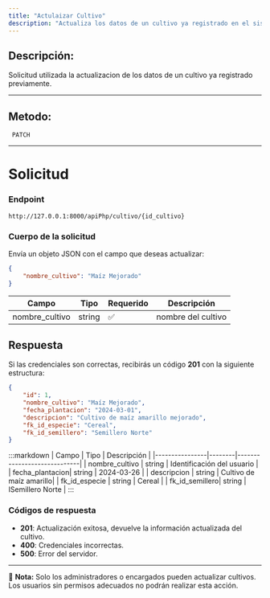 ```yaml
---
title: "Actulaizar Cultivo"
description: "Actualiza los datos de un cultivo ya registrado en el sistema."
---
```



## Descripción:
Solicitud utilizada la actualizacion de los datos de un cultivo ya registrado previamente.

---


## Metodo: 
```
 PATCH
```
---


# **Solicitud**

### **Endpoint**
```
http://127.0.0.1:8000/apiPhp/cultivo/{id_cultivo}
```

### **Cuerpo de la solicitud**
Envía un objeto JSON con el campo que deseas actualizar:

```json
{
    "nombre_cultivo": "Maíz Mejorado"
}
```

| Campo           | Tipo   | Requerido | Descripción                |
|----------------|--------|-----------|-----------------------------|
| nombre_cultivo | string | ✅        | nombre del cultivo           |


## **Respuesta**

Si las credenciales son correctas, recibirás un código **201** con la siguiente estructura:

```json
{
    "id": 1,
    "nombre_cultivo": "Maíz Mejorado",
    "fecha_plantacion": "2024-03-01",
    "descripcion": "Cultivo de maíz amarillo mejorado",
    "fk_id_especie": "Cereal",
    "fk_id_semillero": "Semillero Norte"
}
```

:::markdown
| Campo           | Tipo   | Descripción                |
|----------------|--------|-----------------------------|
| nombre_cultivo | string | Identificación del usuario  |
| fecha_plantacion| string | 2024-03-26     |
| descripcion    | string | Cultivo de maíz amarillo|
| fk_id_especie  | string | Cereal  |
| fk_id_semillero| string | ISemillero Norte   |
:::


### **Códigos de respuesta**
- **201**: Actualización exitosa, devuelve la información actualizada del cultivo.
- **400**: Credenciales incorrectas.
- **500**: Error del servidor.

---

📄 **Nota:** Solo los administradores o encargados pueden actualizar cultivos. Los usuarios sin permisos adecuados no podrán realizar esta acción.



